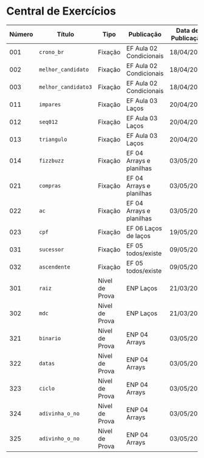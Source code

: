 # Central de Exercícios

| Número | Título | Tipo | Publicação | Data de Publicação | Data de Entrega | Repositório |
|--------|--------|------|------------|--------------------|-----------------|-------------|
| 001 | `crono_br` | Fixação | EF Aula 02 Condicionais | 18/04/2022 | 27/04//2022 | | 
| 002 | `melhor_candidato` | Fixação | EF Aula 02 Condicionais | 18/04/2022 | 27/04//2022 | | 
| 003 | `melhor_candidato3` | Fixação | EF Aula 02 Condicionais | 18/04/2022 | 27/04//2022 | | 
| 011 | `impares` | Fixação | EF Aula 03 Laços | 20/04/2022 | 05/05/2022 | | 
| 012 | `seq012` | Fixação | EF Aula 03 Laços | 20/04/2022 | 05/05/2022 | | 
| 013 | `triangulo` | Fixação | EF Aula 03 Laços | 20/04/2022 | 05/05/2022 | | 
| 014 | `fizzbuzz` | Fixação | EF 04 Arrays e planilhas | 03/05/2022 | 11/05/2022 | | 
| 021 | `compras` | Fixação | EF 04 Arrays e planilhas | 03/05/2022 | 11/05/2022 | | 
| 022 | `ac` | Fixação | EF 04 Arrays e planilhas | 03/05/2022 | 11/05/2022 | | 
| 023 | `cpf` | Fixação | EF 06 Laços de laços | 19/05/2022 | 26/05/2022 | https://github.com/aespiral/023-cpf.git |
| 031 | `sucessor` | Fixação | EF 05 todos/existe | 09/05/2022 | 18/05/2022 | | 
| 032 | `ascendente` | Fixação | EF 05 todos/existe | 09/05/2022 | 18/05/2022 | | 
| 301 | `raiz` | Nível de Prova | ENP Laços | 21/03/2022 | | | 
| 302 | `mdc` | Nível de Prova | ENP Laços | 21/03/2022 | | | 
| 321 | `binario` | Nível de Prova | ENP 04 Arrays | 03/05/2022 | | | 
| 322 | `datas` | Nível de Prova | ENP 04 Arrays | 03/05/2022 | | | 
| 323 | `ciclo` | Nível de Prova | ENP 04 Arrays | 03/05/2022 | | | 
| 324 | `adivinha_o_no` | Nível de Prova | ENP 04 Arrays | 03/05/2022 | | | 
| 325 | `adivinho_o_no` | Nível de Prova | ENP 04 Arrays | 03/05/2022 | | | 
